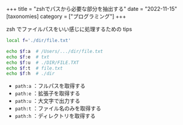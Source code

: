 +++
title = "zshでパスから必要な部分を抽出する"
date = "2022-11-15"
[taxonomies]
category = ["プログラミング"]
+++

zsh でファイルパスをいい感じに処理するための tips

<!-- more -->

```sh
local f='./dir/file.txt'

echo $f:a  # /Users/.../dir/file.txt
echo $f:e  # txt
echo $f:u  # ./DIR/FILE.TXT
echo $f:t  # file.txt
echo $f:h  # ./dir
```

- `path:a` ：フルパスを取得する
- `path:e` ：拡張子を取得する
- `path:u` ：大文字で出力する
- `path:t` ：ファイル名のみを取得する
- `path:h` ：ディレクトリを取得する
